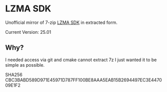 # LZMA SDK

Unofficial mirror of 7-zip [LZMA SDK](https://www.7-zip.org/sdk.html) in extracted form.

Current Version: 25.01

## Why?

I needed access via git and cmake cannot extract 7z I just wanted it to be simple as possible.

SHA256 CBC3BABD589D971E45971D787FF100BE8AAA5EAB15B2694497EC3E447009E1F2
